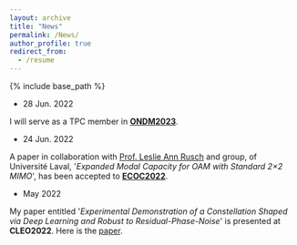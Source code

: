 ```yaml
---
layout: archive
title: "News"
permalink: /News/
author_profile: true
redirect_from:
  - /resume
---
```


{% include base_path %}

- 28 Jun. 2022

I will serve as a TPC member in [**ONDM2023**](https://ondm2023.inescc.pt/).

- 24 Jun. 2022

A paper in collaboration with [Prof. Leslie Ann Rusch](https://ocl.fsg.ulaval.ca/team/leslie-rusch) and group, of Universit&eacute; Laval, '*Expanded Modal Capacity for OAM with Standard 2×2 MIMO*', has been accepted to **[ECOC2022](https://www.ecoc2022.org/)**.

- May 2022

My paper entitled '*Experimental Demonstration of a Constellation Shaped via Deep Learning and Robust to Residual-Phase-Noise*' is presented at **CLEO2022**. Here is the [paper](https://ocl.fsg.ulaval.ca/fileadmin/user_upload/CLEO2022_Leslie.pdf).

<!-- Publications
======
  <ul>{% for post in site.publications %}
    {% include archive-single-cv.html %}
  {% endfor %}</ul>
  
Talks
======

  
Teaching
======
  <ul>{% for post in site.teaching %}
    {% include archive-single-cv.html %}
  {% endfor %}</ul>
  
Service and membership
====== -->

